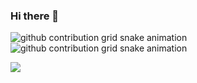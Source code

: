 ### Hi there 👋

![github contribution grid snake animation](https://raw.githubusercontent.com/kishankumar1328/kishankumar1328/output/github-contribution-grid-snake-dark.svg#gh-dark-mode-only)
![github contribution grid snake animation](https://raw.githubusercontent.com/kishankumar1328/kishankumar1328/output/github-contribution-grid-snake.svg#gh-light-mode-only)

![](https://komarev.com/ghpvc/?username=kishankumar1328)
